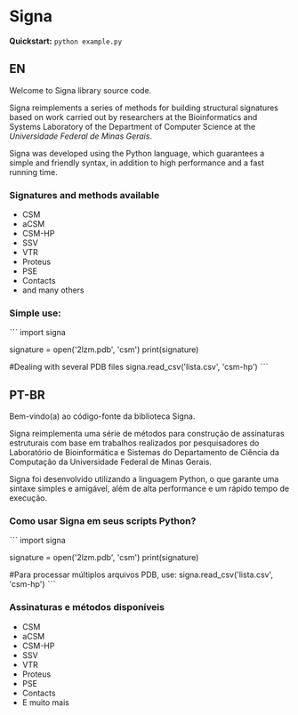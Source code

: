 # Signa

**Quickstart:** 
<code>python example.py</code>


## EN
Welcome to Signa library source code.

Signa reimplements a series of methods for building structural signatures based on work carried out by researchers at the Bioinformatics and Systems Laboratory of the Department of Computer Science at the <i>Universidade Federal de Minas Gerais</i>.

Signa was developed using the Python language, which guarantees a simple and friendly syntax, in addition to high performance and a fast running time.

### Signatures and methods available
- CSM
- aCSM
- CSM-HP
- SSV
- VTR
- Proteus
- PSE
- Contacts
- and many others

### Simple use:
ˋˋˋ
import signa

signature = open('2lzm.pdb', 'csm')
print(signature)

#Dealing with several PDB files
signa.read_csv('lista.csv', 'csm-hp')
ˋˋˋ

## PT-BR
Bem-vindo(a) ao código-fonte da biblioteca Signa.

Signa reimplementa uma série de métodos para construção de assinaturas estruturais com base em trabalhos realizados por pesquisadores do Laboratório de Bioinformática e Sistemas do Departamento de Ciência da Computação da Universidade Federal de Minas Gerais. 

Signa foi desenvolvido utilizando a linguagem Python, o que garante uma sintaxe simples e amigável, além de alta performance e um rápido tempo de execução.


### Como usar Signa em seus scripts Python?
ˋˋˋ
import signa

signature = open('2lzm.pdb', 'csm')
print(signature)

#Para processar múltiplos arquivos PDB, use:
signa.read_csv('lista.csv', 'csm-hp')
ˋˋˋ

### Assinaturas e métodos disponíveis

- CSM
- aCSM
- CSM-HP
- SSV
- VTR
- Proteus
- PSE
- Contacts
- E muito mais